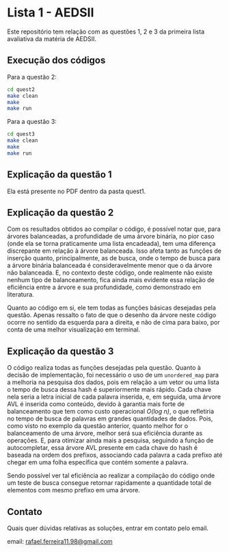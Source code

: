 # Lista 1 - AEDSII

Este repositório tem relação com as questões 1, 2 e 3 da primeira lista avaliativa da matéria de AEDSII.

## Execução dos códigos

Para a questão 2:

```bash
cd quest2
make clean
make
make run
```

Para a questão 3:

```bash
cd quest3
make clean
make
make run
```

## Explicação da questão 1

Ela está presente no PDF dentro da pasta quest1.

## Explicação da questão 2

Com os resultados obtidos ao compilar o código, é possível notar que, para árvores balanceadas, a profundidade de uma árvore binária, no pior caso (onde ela se torna praticamente uma lista encadeada), tem uma diferença discrepante em relação à árvore balanceada. Isso afeta tanto as funções de inserção quanto, principalmente, as de busca, onde o tempo de busca para a árvore binária balanceada é consideravelmente menor que o da árvore não balanceada. E, no contexto deste código, onde realmente não existe nenhum tipo de balanceamento, fica ainda mais evidente essa relação de eficiência entre a árvore e sua profundidade, como demonstrado em literatura.

Quanto ao código em si, ele tem todas as funções básicas desejadas pela questão. Apenas ressalto o fato de que o desenho da árvore neste código ocorre no sentido da esquerda para a direita, e não de cima para baixo, por conta de uma melhor visualização em terminal.

## Explicação da questão 3

O código realiza todas as funções desejadas pela questão. Quanto à decisão de implementação, foi necessário o uso de um `unordered_map` para a melhoria na pesquisa dos dados, pois em relação a um vetor ou uma lista o tempo de busca dessa hash é superiormente mais rápido. Cada chave nela seria a letra inicial de cada palavra inserida, e, em seguida, uma árvore AVL é inserida como conteúdo, devido à garantia mais forte de balanceamento que tem como custo operacional *O(log n)*, o que refletiria no tempo de busca de palavras em grandes quantidades de dados. Pois, como visto no exemplo da questão anterior, quanto melhor for o balanceamento de uma árvore, melhor será sua eficiência durante as operações. E, para otimizar ainda mais a pesquisa, seguindo a função de autocompletar, essa árvore AVL presente em cada chave do hash é baseada na ordem dos prefixos, associando cada palavra a cada prefixo até chegar em uma folha específica que contém somente a palavra.

Sendo possível ver tal eficiência ao realizar a compilação do código onde um teste de busca consegue retornar rapidamente a quantidade total de elementos com mesmo prefixo em uma árvore.

## Contato

Quais quer dúvidas relativas as soluções, entrar em contato pelo email.

email: <rafael.ferreira11.98@gmail.com>
